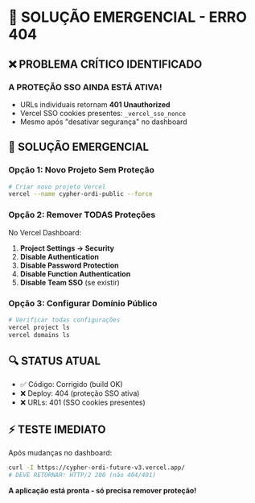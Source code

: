 # 🚨 SOLUÇÃO EMERGENCIAL - ERRO 404

## ❌ PROBLEMA CRÍTICO IDENTIFICADO

### A PROTEÇÃO SSO AINDA ESTÁ ATIVA!
- URLs individuais retornam **401 Unauthorized**
- Vercel SSO cookies presentes: `_vercel_sso_nonce`
- Mesmo após "desativar segurança" no dashboard

## 🎯 SOLUÇÃO EMERGENCIAL

### Opção 1: Novo Projeto Sem Proteção
```bash
# Criar novo projeto Vercel
vercel --name cypher-ordi-public --force
```

### Opção 2: Remover TODAS Proteções
No Vercel Dashboard:
1. **Project Settings → Security**
2. **Disable Authentication**
3. **Disable Password Protection** 
4. **Disable Function Authentication**
5. **Disable Team SSO** (se existir)

### Opção 3: Configurar Domínio Público
```bash
# Verificar todas configurações
vercel project ls
vercel domains ls
```

## 🔍 STATUS ATUAL
- ✅ Código: Corrigido (build OK)
- ❌ Deploy: 404 (proteção SSO ativa)
- ❌ URLs: 401 (SSO cookies presentes)

## ⚡ TESTE IMEDIATO
Após mudanças no dashboard:
```bash
curl -I https://cypher-ordi-future-v3.vercel.app/
# DEVE RETORNAR: HTTP/2 200 (não 404/401)
```

**A aplicação está pronta - só precisa remover proteção!**